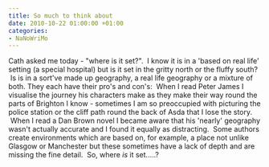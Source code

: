 ```yaml
---
title: So much to think about
date: 2010-10-22 01:00:00 +01:00
categories:
- NaNoWriMo
---
```


Cath asked me today - "where is it set?".  I know it is in a 'based on real life' setting (a special hospital) but is it set in the gritty north or the fluffy south?  Is is in a sort've made up geography, a real life geography or a mixture of both. They each have their pro's and con's:  When I read Peter James I visualise the journey his characters make as they make their way round the parts of Brighton I know - sometimes I am so preoccupied with picturing the police station or the cliff path round the back of Asda that I lose the story.  When I read a Dan Brown novel I became aware that his 'nearly' geography wasn't actually accurate and I found it equally as distracting.  Some authors create environments which are based on, for example, a place not unlike Glasgow or Manchester but these sometimes have a lack of depth and are missing the fine detail.  So, where _is_ it set.....?
